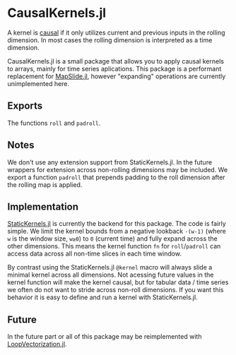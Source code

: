 # CausalKernels.jl

A kernel is [causal](https://en.wikipedia.org/wiki/Causal_filter) if it only utilizes current and previous inputs in the rolling dimension.
In most cases the rolling dimension is interpreted as a time dimension.

CausalKernels.jl is a small package that allows you to apply causal kernels to arrays, mainly for time series aplications.
This package is a performant replacement for [MapSlide.jl](https://github.com/kevindirect/MapSlide.jl), however "expanding" operations are
currently unimplemented here.

## Exports
The functions `roll` and `padroll`.

## Notes
We don't use any extension support from StaticKernels.jl.
In the future wrappers for extension across non-rolling dimensions may be included.
We export a function `padroll` that prepends padding to the roll dimension after the rolling map is applied.

## Implementation
[StaticKernels.jl](https://github.com/stev47/StaticKernels.jl) is currently the backend for this package.
The code is fairly simple. We limit the kernel bounds from a negative lookback `-(w-1)` (where `w` is the window size, `w≥0`) to `0` (current time) and fully expand across the other dimensions.
This means the kernel function `fn` for `roll`/`padroll` can access data across all non-time slices in each time window.

By contrast using the StaticKernels.jl `@kernel` macro will always slide a minimal kernel across all dimensions. Not acessing future values in
the kernel function will make the kernel causal, but for tabular data / time series we often do not want to stride across non-roll dimensions.
If you want this behavior it is easy to define and run a kernel with StaticKernels.jl.

## Future
In the future part or all of this package may be reimplemented with [LoopVectorization.jl](https://github.com/JuliaSIMD/LoopVectorization.jl).
